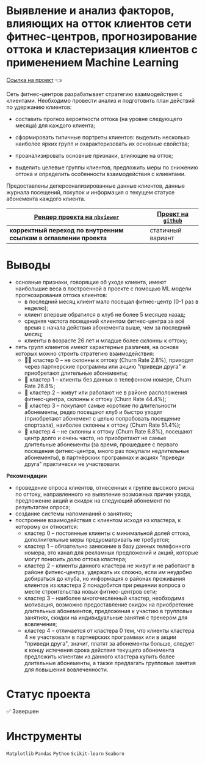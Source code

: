 # Выявление и анализ факторов, влияющих на отток клиентов сети фитнес-центров, прогнозирование оттока и кластеризация клиентов с применением Machine Learning

[Ссылка на проект](https://nbviewer.org/github/anapon-DA/projects/blob/main/ML%20Churn%20Prediction%20for%20Gym%20Members/gym-member-portraits-and-retention-ML.ipynb) :point_left:

Сеть фитнес-центров разрабатывает стратегию взаимодействия с клиентами. Необходимо провести анализ и подготовить план действий по удержанию клиентов:

- составить прогноз вероятности оттока (на уровне следующего месяца) для каждого клиента;

- сформировать типичные портреты клиентов: выделить несколько наиболее ярких групп и охарактеризовать их основные свойства;

- проанализировать основные признаки, влияющие на отток;

- выделить целевые группы клиентов, предложить меры по снижению оттока и определить особенности взаимодействия с клиентами.


Предоставлены деперсонализированные данные клиентов, данные журнала посещений, покупок и информация о текущем статусе абонемента каждого клиента.


| [Рендер проекта на `nbviewer`](https://nbviewer.org/github/anapon-DA/projects/blob/main/ML%20Churn%20Prediction%20for%20Gym%20Members/gym-member-portraits-and-retention-ML.ipynb) | [Проект на `github`](https://github.com/anapon-DA/projects/blob/main/ML%20Churn%20Prediction%20for%20Gym%20Members/gym-member-portraits-and-retention-ML.ipynb) |
| --- | --- |
| **корректный переход по внутренним ссылкам в оглавлении проекта** | статичный вариант |

# Выводы

- основные признаки, говорящие об уходе клиента, имеют наибольшие веса в построенной в проекте с помощью ML модели прогнозирования оттока клиентов:
	- в последний месяц клиент мало посещал фитнес-центр (0-1 раз в неделю);
	- клиент впервые обратился в клуб не более 5 месяцев назад;
	- средняя частота посещений клиентом фитнес-центра за всё время с начала действия абонемента выше, чем за последний месяц;
	- клиенты в возрасте 26 лет и младше более склонны к оттоку;
- пять групп клиентов имеют характерные различия, на основе которых можно строить стратегию взаимодействия:
	- :men_wrestling: кластер 0 – не склонны к оттоку (Churn Rate 2.8%), приходят через партнерские программы или акцию "приведи друга" и приобретают длительные абонементы;
	- :no_mobile_phones: кластер 1 – клиенты без данных о телефонном номере, Churn Rate 26.8%;
	- :steam_locomotive: кластер 2 – живут или работают не в районе расположения фитнес-центра, склонны к оттоку (Churn Rate 44.4%);
	- :thinking: кластер 3 – покупают самые короткие по длительности абонементы, редко посещают клуб и быстро уходят (приобретают абонемент с целью попробовать посещение спортзала), наиболее склонны к оттоку (Churn Rate 51.4%);
	- :muscle: кластер 4 – не склонны к оттоку (Churn Rate 6.8%), посещают центр долго и очень часто, но приобретают не самые длительные абонементы (за время, прошедшее с первого посещения фитнес-центра, много раз покупали недлительные абонементы), в партнёрских программах и акциях "приведи друга" практически не участвовали.


**Рекомендации**

- проведение опроса клиентов, отнесенных к группе высокого риска по оттоку, направленного на выявление возможных причин ухода, предложение акций и скидок на следующий абонемент по результатам опроса;
- создание системы напоминаний о занятиях;
- построение взаимодействия с клиентом исходя из кластера, к которому он относится:
	- кластер 0 – постоянные клиенты с минимальной долей оттока, дополнительные меры предусматривать не требуется;
	- кластер 1 – обязательно занесение в базу данных телефонного номера, это канал для рекламных предложений и акций, которые могут понизить долю оттока кластера;
	- кластер 2 – клиенты данного кластера не живут и не работают в районе фитнес-центра, удержать их сложно, если им неудобно добираться до клуба, но информация о районах проживания клиентов из кластера 2 понадобится при решении вопроса о месте строительства новых фитнес-центров сети;
	- кластер 3 – наиболее многочисленный кластер, необходима мотивация, возможно предоставление скидок на приобретение длительных абонементов, предложения к участию в групповых занятиях, скидки на индивидуальные занятия с тренером  для вовлечения;
	- кластер 4 – отличается от кластера 0 тем, что клиенты кластера 4 не участвовали в партнерских программах или в акции "приведи друга", значит, платят за абонементы больше, следует к концу истечения срока действия текущего абонемента предложить клиентам из данного кластера купить более длительные абонементы, а также предлагать групповые занятия для повышения вовлеченности.

# Статус проекта

:white_check_mark: Завершен

# Инструменты

`Matplotlib`
`Pandas`
`Python`
`Scikit-learn`
`Seaborn`

